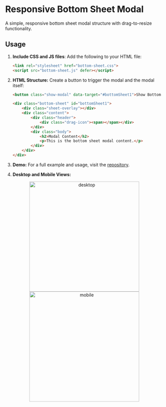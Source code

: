 # Responsive Bottom Sheet Modal

A simple, responsive bottom sheet modal structure with drag-to-resize functionality.

## Usage

1. **Include CSS and JS files**:
   Add the following to your HTML file:
   
   ```html
   <link rel="stylesheet" href="bottom-sheet.css">
   <script src="bottom-sheet.js" defer></script>

2. **HTML Structure:**
    Create a button to trigger the modal and the modal itself:
    ```html
    <button class="show-modal" data-target="#bottomSheet1">Show Bottom Sheet</button>
    
    <div class="bottom-sheet" id="bottomSheet1">
        <div class="sheet-overlay"></div>
        <div class="content">
            <div class="header">
                <div class="drag-icon"><span></span></div>
            </div>
            <div class="body">
                <h2>Modal Content</h2>
                <p>This is the bottom sheet modal content.</p>
            </div>
        </div>
    </div>

3. **Demo:**
    For a full example and usage, visit the [repository](https://github.com/trkaydn/bottom-sheet).
   
4. **Desktop and Mobile Views:**
<p align="center">
  <img src="images/example-1.jpg" alt="desktop" height="350px">
  <img src="images/example-2.jpg" alt="mobile" height="350px">
</p>
